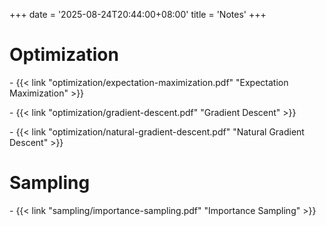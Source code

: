 +++
date = '2025-08-24T20:44:00+08:00'
title = 'Notes'
+++

# Optimization

\- {{< link "optimization/expectation-maximization.pdf" "Expectation Maximization" >}}

\- {{< link "optimization/gradient-descent.pdf" "Gradient Descent" >}}

\- {{< link "optimization/natural-gradient-descent.pdf" "Natural Gradient Descent" >}}

# Sampling

\- {{< link "sampling/importance-sampling.pdf" "Importance Sampling" >}}
